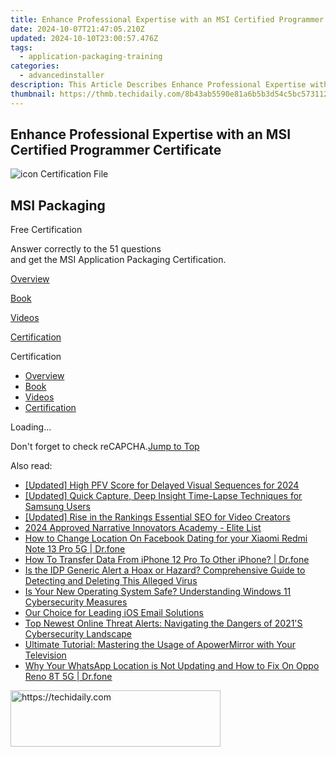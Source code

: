 ```yaml
---
title: Enhance Professional Expertise with an MSI Certified Programmer Certificate
date: 2024-10-07T21:47:05.210Z
updated: 2024-10-10T23:00:57.476Z
tags:
  - application-packaging-training
categories:
  - advancedinstaller
description: This Article Describes Enhance Professional Expertise with an MSI Certified Programmer Certificate
thumbnail: https://thmb.techidaily.com/8b43ab5590e81a6b5b3d54c5bc573112dc59833253d20d79df21eedc8ad55f4a.jpg
---
```


## Enhance Professional Expertise with an MSI Certified Programmer Certificate

![icon Certification File](https://www.advancedinstaller.com/svg/msi-academy/iconCertificationFile.svg "icon Certification File")

## MSI Packaging
Free Certification

Answer correctly to the 51 questions   
and get the MSI Application Packaging Certification.

[Overview](https://tools.techidaily.com/advancedinstaller/products/)

[Book](https://tools.techidaily.com/advancedinstaller/products/)

[Videos](https://tools.techidaily.com/advancedinstaller/products/)

[Certification](https://tools.techidaily.com/advancedinstaller/products/)

Certification

* [Overview](https://tools.techidaily.com/advancedinstaller/products/)
* [Book](https://tools.techidaily.com/advancedinstaller/products/)
* [Videos](https://tools.techidaily.com/advancedinstaller/products/)
* [Certification](https://tools.techidaily.com/advancedinstaller/products/)

Loading…

Don't forget to check reCAPCHA.[Jump to Top](https://tools.techidaily.com/advancedinstaller/products/)

<ins class="adsbygoogle"
     style="display:block"
     data-ad-format="autorelaxed"
     data-ad-client="ca-pub-7571918770474297"
     data-ad-slot="1223367746"></ins>

<ins class="adsbygoogle"
     style="display:block"
     data-ad-client="ca-pub-7571918770474297"
     data-ad-slot="8358498916"
     data-ad-format="auto"
     data-full-width-responsive="true"></ins>

<span class="atpl-alsoreadstyle">Also read:</span>
<div><ul>
<li><a href="https://vp-tips.techidaily.com/updated-high-pfv-score-for-delayed-visual-sequences-for-2024/"><u>[Updated] High PFV Score for Delayed Visual Sequences for 2024</u></a></li>
<li><a href="https://extra-support.techidaily.com/updated-quick-capture-deep-insight-time-lapse-techniques-for-samsung-users/"><u>[Updated] Quick Capture, Deep Insight Time-Lapse Techniques for Samsung Users</u></a></li>
<li><a href="https://facebook-record-videos.techidaily.com/updated-rise-in-the-rankings-essential-seo-for-video-creators/"><u>[Updated] Rise in the Rankings Essential SEO for Video Creators</u></a></li>
<li><a href="https://fox-direct.techidaily.com/2024-approved-narrative-innovators-academy-elite-list/"><u>2024 Approved Narrative Innovators Academy - Elite List</u></a></li>
<li><a href="https://review-topics.techidaily.com/how-to-change-location-on-facebook-dating-for-your-xiaomi-redmi-note-13-pro-5g-drfone-by-drfone-virtual-android/"><u>How to Change Location On Facebook Dating for your Xiaomi Redmi Note 13 Pro 5G | Dr.fone</u></a></li>
<li><a href="https://blog-min.techidaily.com/how-to-transfer-data-from-iphone-12-pro-to-other-iphone-drfone-by-drfone-transfer-data-from-ios-transfer-data-from-ios/"><u>How To Transfer Data From iPhone 12 Pro To Other iPhone? | Dr.fone</u></a></li>
<li><a href="https://win-cloud.techidaily.com/is-the-idp-generic-alert-a-hoax-or-hazard-comprehensive-guide-to-detecting-and-deleting-this-alleged-virus/"><u>Is the IDP Generic Alert a Hoax or Hazard? Comprehensive Guide to Detecting and Deleting This Alleged Virus</u></a></li>
<li><a href="https://win-cloud.techidaily.com/is-your-new-operating-system-safe-understanding-windows-11-cybersecurity-measures/"><u>Is Your New Operating System Safe? Understanding Windows 11 Cybersecurity Measures</u></a></li>
<li><a href="https://techtrends.techidaily.com/our-choice-for-leading-ios-email-solutions/"><u>Our Choice for Leading iOS Email Solutions</u></a></li>
<li><a href="https://win-cloud.techidaily.com/top-newest-online-threat-alerts-navigating-the-dangers-of-2021s-cybersecurity-landscape/"><u>Top Newest Online Threat Alerts: Navigating the Dangers of 2021'S Cybersecurity Landscape</u></a></li>
<li><a href="https://win-cloud.techidaily.com/ultimate-tutorial-mastering-the-usage-of-apowermirror-with-your-television/"><u>Ultimate Tutorial: Mastering the Usage of ApowerMirror with Your Television</u></a></li>
<li><a href="https://location-social.techidaily.com/why-your-whatsapp-location-is-not-updating-and-how-to-fix-on-oppo-reno-8t-5g-drfone-by-drfone-virtual-android/"><u>Why Your WhatsApp Location is Not Updating and How to Fix On Oppo Reno 8T 5G | Dr.fone</u></a></li>
</ul></div>

<!-- affiliate ads begin -->
<a href="https://aligracehair.sjv.io/c/5597632/2135416/19272" target="_top" id="2135416">
  <img src="//a.impactradius-go.com/display-ad/19272-2135416" border="0" alt="https://techidaily.com" width="336" height="90"/>
</a>
<img height="0" width="0" src="https://aligracehair.sjv.io/i/5597632/2135416/19272" style="position:absolute;visibility:hidden;" border="0" />
<!-- affiliate ads end -->

